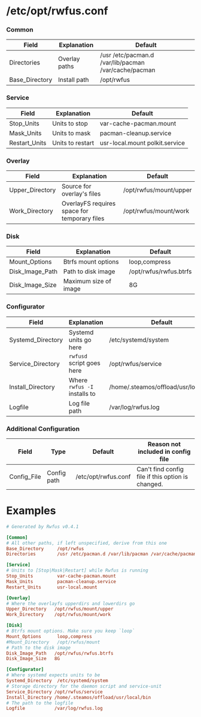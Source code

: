 # /etc/opt/rwfus.conf

### Common
| Field             | Explanation   | Default             |
|-------------------|---------------|---------------------|
| Directories       | Overlay paths | /usr /etc/pacman.d /var/lib/pacman /var/cache/pacman |
| Base_Directory    | Install path  | /opt/rwfus          |

### Service
| Field             | Explanation      | Default                |
|-------------------|------------------|------------------------|
Stop_Units          | Units to stop    | var-cache-pacman.mount |
Mask_Units          | Units to mask    | pacman-cleanup.service |
Restart_Units       | Units to restart | usr-local.mount polkit.service |

### Overlay
| Field             | Explanation                | Default                |
|-------------------|----------------------------|------------------------|
| Upper_Directory   | Source for overlay's files | /opt/rwfus/mount/upper |
| Work_Directory    | OverlayFS requires space for temporary files | /opt/rwfus/mount/work |
### Disk
| Field             | Explanation           | Default                |
|-------------------|-----------------------|------------------------|
| Mount_Options     | Btrfs mount options   | loop,compress          |
| Disk_Image_Path   | Path to disk image    | /opt/rwfus/rwfus.btrfs |
| Disk_Image_Size   | Maximum size of image | 8G                     |

### Configurator
| Field             | Explanation                  | Default             |
|-------------------|------------------------------|---------------------|
| Systemd_Directory | Systemd units go here        | /etc/systemd/system |
| Service_Directory | `rwfusd` script goes here    | /opt/rwfus/service  |
| Install_Directory | Where `rwfus -I` installs to | /home/.steamos/offload/usr/local/bin |
| Logfile           | Log file path                | /var/log/rwfus.log  |

### Additional Configuration
| Field             | Type          | Default             | Reason not included in config file |
|-------------------|---------------|---------------------|--------
| Config_File       | Config path   | /etc/opt/rwfus.conf | Can't find config file if this option is changed. |


# Examples
```ini
# Generated by Rwfus v0.4.1

[Common]
# All other paths, if left unspecified, derive from this one
Base_Directory     /opt/rwfus
Directories        /usr /etc/pacman.d /var/lib/pacman /var/cache/pacman

[Service]
# Units to [Stop|Mask|Restart] while Rwfus is running
Stop_Units         var-cache-pacman.mount
Mask_Units         pacman-cleanup.service
Restart_Units      usr-local.mount

[Overlay]
# Where the overlayfs upperdirs and lowerdirs go
Upper_Directory   /opt/rwfus/mount/upper
Work_Directory    /opt/rwfus/mount/work

[Disk]
# Btrfs mount options. Make sure you keep `loop`
Mount_Options      loop,compress
#Mount_Directory   /opt/rwfus/mount
# Path to the disk image
Disk_Image_Path   /opt/rwfus/rwfus.btrfs
Disk_Image_Size   8G

[Configurator]
# Where systemd expects units to be
Systemd_Directory  /etc/systemd/system
# Storage directory for the daemon script and service-unit
Service_Directory /opt/rwfus/service
Install_Directory /home/.steamos/offload/usr/local/bin
# The path to the logfile
Logfile           /var/log/rwfus.log
```
